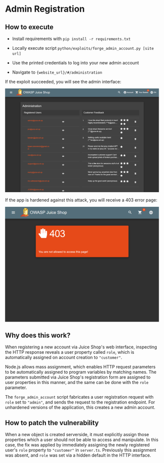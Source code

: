 # Admin Registration
## How to execute

- Install requirements with `pip install -r requirements.txt`

- Locally execute script `python/exploits/forge_admin_account.py [site url]`

- Use the printed credentials to log into your new admin account

- Navigate to `{website_url}/#/administration`

If the exploit succeeded, you will see the admin interface: 

![admin interface](../how-to-images/juice-shop-admin-page.png)

If the app is hardened against this attack, you will receive a 403 error page:

![403 page](../how-to-images/juice-shop-admin-page-403.png)

## Why does this work?
When registering a new account via Juice Shop's web interface, 
inspecting the HTTP response reveals a user property called `role`, 
which is automatically assigned on account creation to `"customer"`.

Node.js allows mass assignment, which enables HTTP request parameters 
to be automatically assigned to program variables by matching names. The 
parameters submitted via Juice Shop's registration form are assigned to user 
properties in this manner, and the same can be done with the `role` parameter.

The `forge_admin_account` script fabricates a user registration request 
with `role` set to `"admin"`, and sends the request to the registration 
endpoint. For unhardened versions of the application, this creates a new 
admin account.

## How to patch the vulnerability
When a new object is created serverside, it must explicitly assign those properties which a user should not be able to access and manipulate. In this case, the fix was applied by immediately assigning the newly registered user's `role` property to `"customer"` in `server.ts`. Previously this assignment was absent, and `role` was set via a hidden default in the HTTP interface.